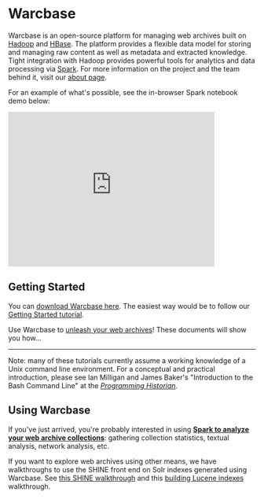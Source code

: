 # Warcbase

Warcbase is an open-source platform for managing web archives built on [Hadoop](https://hadoop.apache.org/) and [HBase](https://hbase.apache.org/). The platform provides a flexible data model for storing and managing raw content as well as metadata and extracted knowledge. Tight integration with Hadoop provides powerful tools for analytics and data processing via [Spark](http://spark.apache.org/). For more information on the project and the team behind it, visit our [about page](http://lintool.github.io/warcbase-docs/about/).

For an example of what's possible, see the in-browser Spark notebook demo below:

<iframe width="420" height="315" src="https://www.youtube.com/embed/OgxPYY5M0Mg" frameborder="0" style="margin:0 auto" allowfullscreen></iframe>

## Getting Started
You can [download Warcbase here](https://github.com/lintool/warcbase). The easiest way would be to follow our [Getting Started tutorial](http://lintool.github.io/warcbase-docs/Getting-Started/).

Use Warcbase to [unleash your web archives](http://archivesunleashed.ca/)! These documents will show you how...

***

Note: many of these tutorials currently assume a working knowledge of a Unix command line environment. For a conceptual and practical introduction, please see Ian Milligan and James Baker's "Introduction to the Bash Command Line" at the [*Programming Historian*](http://programminghistorian.org/lessons/intro-to-bash).

## Using Warcbase
If you've just arrived, you're probably interested in using [**Spark to analyze your web archive collections**](./Analyzing-Web-Archives-with-Spark/): gathering collection statistics, textual analysis, network analysis, etc.

If you want to explore web archives using other means, we have walkthroughs to use the SHINE front end on Solr indexes generated using Warcbase. See [this SHINE walkthrough](http://lintool.github.io/warcbase-docs/Shine:-Installing-Shine-Frontend-on-OS-X/) and this [building Lucene indexes](http://lintool.github.io/warcbase-docs/Building-Lucene-Indexes-Using-Hadoop/) walkthrough.

